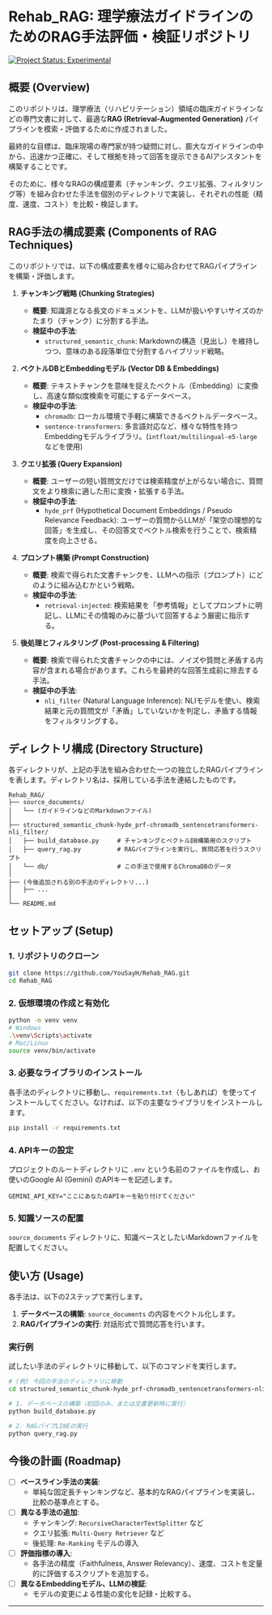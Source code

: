 # Rehab\_RAG: 理学療法ガイドラインのためのRAG手法評価・検証リポジトリ

[![Project Status: Experimental](https://img.shields.io/badge/status-experimental-orange)](https://github.com/YouSayH/Rehab_RAG)

## 概要 (Overview)

このリポジトリは、理学療法（リハビリテーション）領域の臨床ガイドラインなどの専門文書に対して、最適な**RAG (Retrieval-Augmented Generation)** パイプラインを模索・評価するために作成されました。

最終的な目標は、臨床現場の専門家が持つ疑問に対し、膨大なガイドラインの中から、迅速かつ正確に、そして根拠を持って回答を提示できるAIアシスタントを構築することです。

そのために、様々なRAGの構成要素（チャンキング、クエリ拡張、フィルタリング等）を組み合わせた手法を個別のディレクトリで実装し、それぞれの性能（精度、速度、コスト）を比較・検証します。

## RAG手法の構成要素 (Components of RAG Techniques)

このリポジトリでは、以下の構成要素を様々に組み合わせてRAGパイプラインを構築・評価します。

1.  **チャンキング戦略 (Chunking Strategies)**
    *   **概要**: 知識源となる長文のドキュメントを、LLMが扱いやすいサイズのかたまり（チャンク）に分割する手法。
    *   **検証中の手法**:
        *   `structured_semantic_chunk`: Markdownの構造（見出し）を維持しつつ、意味のある段落単位で分割するハイブリッド戦略。

2.  **ベクトルDBとEmbeddingモデル (Vector DB & Embeddings)**
    *   **概要**: テキストチャンクを意味を捉えたベクトル（Embedding）に変換し、高速な類似度検索を可能にするデータベース。
    *   **検証中の手法**:
        *   `chromadb`: ローカル環境で手軽に構築できるベクトルデータベース。
        *   `sentence-transformers`: 多言語対応など、様々な特性を持つEmbeddingモデルライブラリ。(`intfloat/multilingual-e5-large`などを使用)

3.  **クエリ拡張 (Query Expansion)**
    *   **概要**: ユーザーの短い質問文だけでは検索精度が上がらない場合に、質問文をより検索に適した形に変換・拡張する手法。
    *   **検証中の手法**:
        *   `hyde_prf` (Hypothetical Document Embeddings / Pseudo Relevance Feedback): ユーザーの質問からLLMが「架空の理想的な回答」を生成し、その回答文でベクトル検索を行うことで、検索精度を向上させる。

4.  **プロンプト構築 (Prompt Construction)**
    *   **概要**: 検索で得られた文書チャンクを、LLMへの指示（プロンプト）にどのように組み込むかという戦略。
    *   **検証中の手法**:
        *   `retrieval-injected`: 検索結果を「参考情報」としてプロンプトに明記し、LLMにその情報のみに基づいて回答するよう厳密に指示する。

5.  **後処理とフィルタリング (Post-processing & Filtering)**
    *   **概要**: 検索で得られた文書チャンクの中には、ノイズや質問と矛盾する内容が含まれる場合があります。これらを最終的な回答生成前に除去する手法。
    *   **検証中の手法**:
        *   `nli_filter` (Natural Language Inference): NLIモデルを使い、検索結果と元の質問文が「矛盾」していないかを判定し、矛盾する情報をフィルタリングする。

## ディレクトリ構成 (Directory Structure)

各ディレクトリが、上記の手法を組み合わせた一つの独立したRAGパイプラインを表します。ディレクトリ名は、採用している手法を連結したものです。

```
Rehab_RAG/
├── source_documents/
│   └── (ガイドラインなどのMarkdownファイル)
│
├── structured_semantic_chunk-hyde_prf-chromadb_sentencetransformers-nli_filter/
│   ├── build_database.py     # チャンキングとベクトルDB構築用のスクリプト
│   ├── query_rag.py          # RAGパイプラインを実行し、質問応答を行うスクリプト
│   └── db/                   # この手法で使用するChromaDBのデータ
│
├── (今後追加される別の手法のディレクトリ...)
│   ├── ...
│
└── README.md
```

## セットアップ (Setup)

### 1. リポジトリのクローン

```bash
git clone https://github.com/YouSayH/Rehab_RAG.git
cd Rehab_RAG
```

### 2. 仮想環境の作成と有効化

```bash
python -m venv venv
# Windows
.\venv\Scripts\activate
# Mac/Linux
source venv/bin/activate
```

### 3. 必要なライブラリのインストール

各手法のディレクトリに移動し、`requirements.txt`（もしあれば）を使ってインストールしてください。なければ、以下の主要なライブラリをインストールします。

```bash
pip install -r requirements.txt
```

### 4. APIキーの設定

プロジェクトのルートディレクトリに `.env` という名前のファイルを作成し、お使いのGoogle AI (Gemini) のAPIキーを記述します。

```.env
GEMINI_API_KEY="ここにあなたのAPIキーを貼り付けてください"
```

### 5. 知識ソースの配置

`source_documents` ディレクトリに、知識ベースとしたいMarkdownファイルを配置してください。

## 使い方 (Usage)

各手法は、以下の2ステップで実行します。

1.  **データベースの構築**: `source_documents` の内容をベクトル化します。
2.  **RAGパイプラインの実行**: 対話形式で質問応答を行います。

### 実行例

試したい手法のディレクトリに移動して、以下のコマンドを実行します。

```bash
# (例) 今回の手法のディレクトリに移動
cd structured_semantic_chunk-hyde_prf-chromadb_sentencetransformers-nli_filter

# 1. データベースの構築（初回のみ、または文書更新時に実行）
python build_database.py

# 2. RAGパイプLINEの実行
python query_rag.py
```

## 今後の計画 (Roadmap)

*   [ ] **ベースライン手法の実装**:
    *   単純な固定長チャンキングなど、基本的なRAGパイプラインを実装し、比較の基準点とする。
*   [ ] **異なる手法の追加**:
    *   チャンキング: `RecursiveCharacterTextSplitter` など
    *   クエリ拡張: `Multi-Query Retriever` など
    *   後処理: `Re-Ranking` モデルの導入
*   [ ] **評価指標の導入**:
    *   各手法の精度（Faithfulness, Answer Relevancy）、速度、コストを定量的に評価するスクリプトを追加する。
*   [ ] **異なるEmbeddingモデル、LLMの検証**:
    *   モデルの変更による性能の変化を記録・比較する。

---